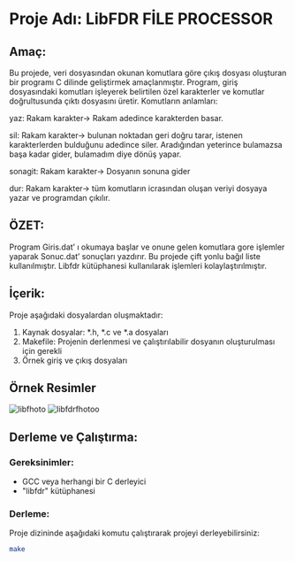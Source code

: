 # Proje Adı: LibFDR FİLE PROCESSOR

## Amaç:
Bu projede, veri dosyasından okunan komutlara göre çıkış dosyası oluşturan bir programı C dilinde geliştirmek amaçlanmıştır. Program, giriş dosyasındaki komutları işleyerek belirtilen özel karakterler ve komutlar doğrultusunda çıktı dosyasını üretir. Komutların anlamları: 

yaz: Rakam karakter-> Rakam adedince karakterden basar.

sil: Rakam karakter-> bulunan noktadan geri doğru tarar, istenen karakterlerden bulduğunu adedince siler. Aradığından yeterince bulamazsa başa kadar gider, bulamadım diye dönüş yapar.

sonagit: Rakam karakter-> Dosyanın sonuna gider

dur: Rakam karakter-> tüm komutların icrasından oluşan veriyi dosyaya yazar ve programdan çıkılır.

## ÖZET:
Program Giris.dat’ ı okumaya başlar ve onune gelen komutlara gore işlemler yaparak Sonuc.dat’ sonuçları yazdırır. Bu projede çift yonlu bağıl liste kullanılmıştır. Libfdr kütüphanesi kullanılarak işlemleri kolaylaştırılmıştır.

## İçerik:
Proje aşağıdaki dosyalardan oluşmaktadır:
1. Kaynak dosyalar: *.h, *.c ve *.a dosyaları
2. Makefile: Projenin derlenmesi ve çalıştırılabilir dosyanın oluşturulması için gerekli
3. Örnek giriş ve çıkış dosyaları

## Örnek Resimler
![libfhoto](https://github.com/vedatdogann/LibFDR-File-Processor/assets/104203746/355c2139-fe3c-4ca6-91c6-003f4f70e640)
![libfdrfhotoo](https://github.com/vedatdogann/LibFDR-File-Processor/assets/104203746/8bbe4919-3f81-4691-8c4b-e142eef7df45)

## Derleme ve Çalıştırma:
### Gereksinimler:
- GCC veya herhangi bir C derleyici
- "libfdr" kütüphanesi

### Derleme:
Proje dizininde aşağıdaki komutu çalıştırarak projeyi derleyebilirsiniz:
```bash
make




